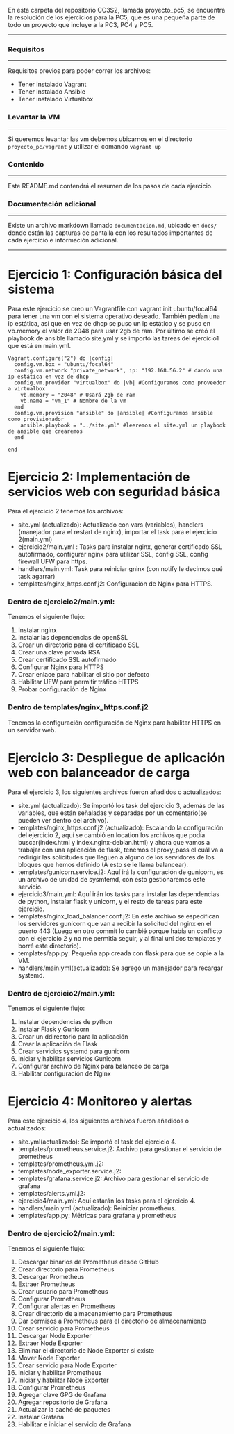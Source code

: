 En esta carpeta del repositorio CC3S2, llamada proyecto_pc5, se encuentra la resolución de los ejercicios para la PC5, que es una pequeña parte de todo un proyecto que incluye a la PC3, PC4 y PC5.

----
### Requisitos 
----
Requisitos previos para poder correr los archivos:
- Tener instalado Vagrant
- Tener instalado Ansible
- Tener instalado Virtualbox

### Levantar la VM
----
Si queremos levantar las vm debemos ubicarnos en el directorio ```proyecto_pc/vagrant``` y utilizar el comando ```vagrant up```

### Contenido
-----
Este README.md contendrá el resumen de los pasos de cada ejercicio.

### Documentación adicional
----
Existe un archivo markdown llamado ```documentacion.md```, ubicado en ```docs/``` donde están las capturas de pantalla con los resultados importantes de cada ejercicio e información adicional.

-----

# Ejercicio 1: Configuración básica del sistema
Para este ejercicio se creo un Vagrantfile con vagrant init ubuntu/focal64 para tener una vm con el sistema operativo deseado. También pedían una ip estática, así que en vez de dhcp se puso un ip estático y se puso en vb.memory el valor de 2048 para usar 2gb de ram. Por último se creó el playbook de ansible llamado site.yml y se importó las tareas del ejercicio1 que está en main.yml.

```
Vagrant.configure("2") do |config|
  config.vm.box = "ubuntu/focal64"
  config.vm.network "private_network", ip: "192.168.56.2" # dando una ip estática en vez de dhcp
  config.vm.provider "virtualbox" do |vb| #Configuramos como proveedor a virtualbox
    vb.memory = "2048" # Usará 2gb de ram
    vb.name = "vm_1" # Nombre de la vm
  end
  config.vm.provision "ansible" do |ansible| #Configuramos ansible como provisionador
    ansible.playbook = "../site.yml" #leeremos el site.yml un playbook de ansible que crearemos
  end

end
```
# Ejercicio 2: Implementación de servicios web con seguridad básica

Para el ejercicio 2 tenemos los archivos: 
- site.yml (actualizado): Actualizado con vars (variables), handlers (manejador para el restart de nginx), importar el task para el ejercicio 2(main.yml)
- ejercicio2/main.yml : Tasks para instalar nginx, generar certificado SSL autofirmado, configurar nginx para utilizar SSL, config SSL, config firewall UFW para https.
- handlers/main.yml: Task para reiniciar gninx (con notify le decimos qué task agarrar)
- templates/nginx_https.conf.j2: Configuración de Nginx para HTTPS.

### Dentro de ejercicio2/main.yml:
Tenemos el siguiente flujo:
1. Instalar nginx
2. Instalar las dependencias de openSSL
3. Crear un directorio para el certificado SSL
4. Crear una clave privada RSA
5. Crear certificado SSL autofirmado
6. Configurar Nginx para HTTPS
7. Crear enlace para habilitar el sitio por defecto
8. Habilitar UFW para permitir tráfico HTTPS
9. Probar configuración de Nginx

### Dentro de templates/nginx_https.conf.j2
Tenemos la configuración configuración de Nginx para habilitar HTTPS en un servidor web.

# Ejercicio 3: Despliegue de aplicación web con balanceador de carga

Para el ejercicio 3, los siguientes archivos fueron añadidos o actualizados:
- site.yml (actualizado): Se importó los task del ejercicio 3, además de las variables, que están señaladas y separadas por un comentario(se pueden ver dentro del archivo).
- templates/nginx_https.conf.j2 (actualizado): Escalando la configuración del ejercicio 2, aquí se cambió en location los archivos que podía buscar(index.html y index.nginx-debian.html) y ahora que vamos a trabajar con una aplicación de flask, tenemos el proxy_pass el cuál va a redirigir las solicitudes que lleguen a alguno de los servidores de los bloques que hemos definido (A esto se le llama balancear).
- templates/gunicorn.service.j2: Aquí irá la configuración de gunicorn, es un archivo de unidad de sysmtemd, con esto gestionaremos este servicio.
- ejercicio3/main.yml: Aquí irán los tasks para instalar las dependencias de python, instalar flask y unicorn, y el resto de tareas para este ejercicio.
- templates/nginx_load_balancer.conf.j2: En este archivo se especifican los servidores gunicorn que van a recibir la solicitud del nginx en el puerto 443 (Luego en otro commit lo cambié porque había un conflicto con el ejercicio 2 y no me permitía seguir, y al final uní dos templates y borré este directorio).
- templates/app.py: Pequeña app creada con flask para que se copie a la VM.
- handlers/main.yml(actualizado): Se agregó un manejador para recargar systemd.

### Dentro de ejercicio2/main.yml:
Tenemos el siguiente flujo:
1. Instalar dependencias de python
2. Instalar Flask y Gunicorn
3. Crear un ddirectorio para la aplicación
4. Crear la aplicación de Flask
5. Crear servicios systemd para gunicorn
6. Iniciar y habilitar servicios Gunicorn
7. Configurar archivo de Nginx para balanceo de carga
8. Habilitar configuración de Nginx

# Ejercicio 4: Monitoreo y alertas

Para este ejercicio 4, los siguientes archivos fueron añadidos o actualizados:
- site.yml(actualizado): Se importó el task del ejercicio 4.
- templates/prometheus.service.j2: Archivo para gestionar el servicio de prometheus
- templates/prometheus.yml.j2:
- templates/node_exporter.service.j2:
- templates/grafana.service.j2: Archivo para gestionar el servicio de grafana
- templates/alerts.yml.j2:
- ejercicio4/main.yml: Aquí estarán los tasks para el ejercicio 4.
- handlers/main.yml (actualizado): Reiniciar prometheus.
- templates/app.py: Métricas para grafana y prometheus

### Dentro de ejercicio2/main.yml:
Tenemos el siguiente flujo:
1. Descargar binarios de Prometheus desde GitHub
2. Crear directorio para Prometheus
2. Descargar Prometheus
3. Extraer Prometheus
4. Crear usuario para Prometheus
5. Configurar Prometheus
6. Configurar alertas en Prometheus
7. Crear directorio de almacenamiento para Prometheus
8. Dar permisos a Prometheus para el directorio de almacenamiento
9. Crear servicio para Prometheus
10. Descargar Node Exporter
11. Extraer Node Exporter
12. Eliminar el directorio de Node Exporter si existe
13. Mover Node Exporter
14. Crear servicio para Node Exporter
15. Iniciar y habilitar Prometheus
16. Iniciar y habilitar Node Exporter
17. Configurar Prometheus
18. Agregar clave GPG de Grafana
19. Agregar repositorio de Grafana
20. Actualizar la caché de paquetes
21. Instalar Grafana
22. Habilitar e iniciar el servicio de Grafana



